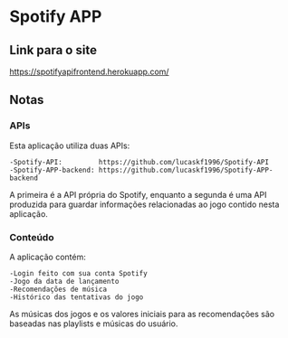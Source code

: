# Spotify APP

## Link para o site

https://spotifyapifrontend.herokuapp.com/

## Notas

### APIs

Esta aplicação utiliza duas APIs:

    -Spotify-API:         https://github.com/lucaskf1996/Spotify-API
    -Spotify-APP-backend: https://github.com/lucaskf1996/Spotify-APP-backend

A primeira é a API própria do Spotify, enquanto a segunda é uma API produzida para guardar informações relacionadas ao jogo contido nesta aplicação.

### Conteúdo

A aplicação contém:

    -Login feito com sua conta Spotify
    -Jogo da data de lançamento
    -Recomendações de música
    -Histórico das tentativas do jogo

As músicas dos jogos e os valores iniciais para as recomendações são baseadas nas playlists e músicas do usuário.

